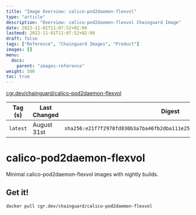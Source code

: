 ```yaml
---
title: "Image Overview: calico-pod2daemon-flexvol"
type: "article"
description: "Overview: calico-pod2daemon-flexvol Chainguard Image"
date: 2022-11-01T11:07:52+02:00
lastmod: 2022-11-01T11:07:52+02:00
draft: false
tags: ["Reference", "Chainguard Images", "Product"]
images: []
menu:
  docs:
    parent: "images-reference"
weight: 500
toc: true
---
```


[cgr.dev/chainguard/calico-pod2daemon-flexvol](https://github.com/chainguard-images/images/tree/main/images/calico-pod2daemon-flexvol)

| Tag (s)   | Last Changed | Digest                                                                    |
|-----------|--------------|---------------------------------------------------------------------------|
|  `latest` | August 31st  | `sha256:e21f7f2978fd830b3a7ba46fb2dba111e252a736577c136f6c5695b91047a39a` |

# calico-pod2daemon-flexvol

Minimal calico-pod2daemon-flexvol images with nightly builds.

## Get it!

```shell
docker pull cgr.dev/chainguard/calico-pod2daemon-flexvol
```
